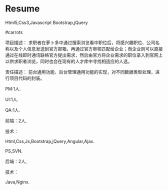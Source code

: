 # Resume

Html5,Css3,Javascript
Bootstrap,jQuery


#carrots

项目描述： 求职者在萝卜多中通过搜索浏览看中职位后，将感兴趣职位、公司名称以及个人信息发送到官方邮箱，再通过官方审核匹配给企业；而企业则可以直接通过在线即时通讯联络官方提出需求，然后由官方将企业需求的职位录入到官网上以供求职者浏览，同时也会在现有的人才库中寻找相适应的人选。

责任描述： 前台通用功能、后台管理通用功能的实现，对不同数据类型处理，进行项目代码的封装。

PM:1人.

UI:1人.

QA:1人.

前端：2人,

技术：

Html,Css,Js,Bootstrap,jQuery,Angular,Ajax.

PS,SVN.

后端：2人,

技术：

Java,Nginx.
